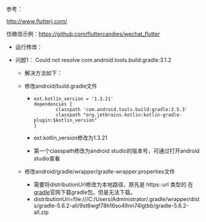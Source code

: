 参考：

http://www.flutterj.com/

仿微信示例：https://github.com/fluttercandies/wechat_flutter

* 运行修改：

* 问题1： Could not resolve com.android.tools.build:gradle:3.1.2

  * 解决方法如下：

  * 修改android/build.gradle文件

    * ```
      ext.kotlin_version = '1.3.21'
      dependencies {
              classpath 'com.android.tools.build:gradle:3.5.3'
              classpath "org.jetbrains.kotlin:kotlin-gradle-plugin:$kotlin_version"
      }
      ```

    * ext.kotlin_version修改为1.3.21

    * 第一个classpath修改为android studio的版本号，可通过打开android studio查看

  * 修改android/gradle/wrapper/gradle-wrapper.properties文件

    * 需要将distributionUrl修改为本地路径，原先是 https::url 类型的  在 [gradle](https://services.gradle.org/distributions/)官网下载gradle包。但是无法下载。
    * distributionUrl=file:///C:/Users/Administrator/.gradle/wrapper/dists/gradle-5.6.2-all/9st6wgf78h16so49nn74lgtbb/gradle-5.6.2-all.zip

​           